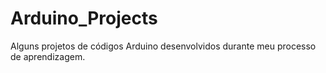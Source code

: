 # Arduino_Projects 

Alguns projetos de códigos Arduino desenvolvidos durante meu processo de aprendizagem.
